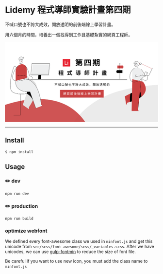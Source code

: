 # Lidemy 程式導師實驗計畫第四期

不喊口號也不誇大成效，開放透明的前後端線上學習計畫。

用六個月的時間，培養出一個找得到工作且基礎紮實的網頁工程師。


![img](src/image/og-img.png)

---

## Install

```
$ npm install
```


## Usage

### ✏️ dev

```
npm run dev
```

### ✏️ production

```
npm run build
```

### optimize webfont

We defined every font-awesome class we used in `minfont.js` and get this unicode from `src/scss/font-awesome/scss/_variables.scss`. After we have unicodes, we can use [gulp-fontmin](https://www.npmjs.com/package/gulp-fontmin-woff2) to reduce the size of font file.

Be careful if you want to use new icon, you must add the class name to `minfont.js`
